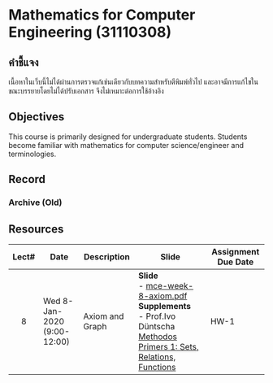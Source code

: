 #  Mathematics for Computer Engineering (31110308)
## คำชี้แจง
เนื้อหาในเว็บนี้ไม่ได้ผ่านการตรวจแก้เช่นเดียวกับบทความสำหรับตีพิมพ์ทั่วไป และอาจมีการแก้ไขในขณะบรรยายโดยไม่ได้ปรับเอกสาร จึงไม่เหมาะต่อการใช้อ้างอิง

## Objectives

This course is primarily designed for undergraduate students. Students become familiar with mathematics for computer science/engineer  and terminologies.

## Record

### Archive (Old)



## Resources

| Lect# | Date | Description  |Slide| Assignment Due Date |
|:-----:|------|-------------|----|---------------------|
|  8 |Wed 8-Jan-2020 (9:00-12:00)| Axiom and Graph | **Slide** <br> - [mce-week-8-axiom.pdf]() <br> **Supplements** <br> - Prof.Ivo Düntscha [Methodos Primers 1: Sets, Relations, Functions](http://www.cosc.brocku.ca/~duentsch/archive/methprimer1.pdf) | HW-1|

